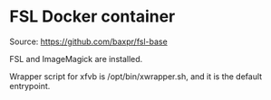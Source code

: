 # FSL Docker container

Source: https://github.com/baxpr/fsl-base

FSL and ImageMagick are installed.

Wrapper script for xfvb is /opt/bin/xwrapper.sh, and it is the default entrypoint.

